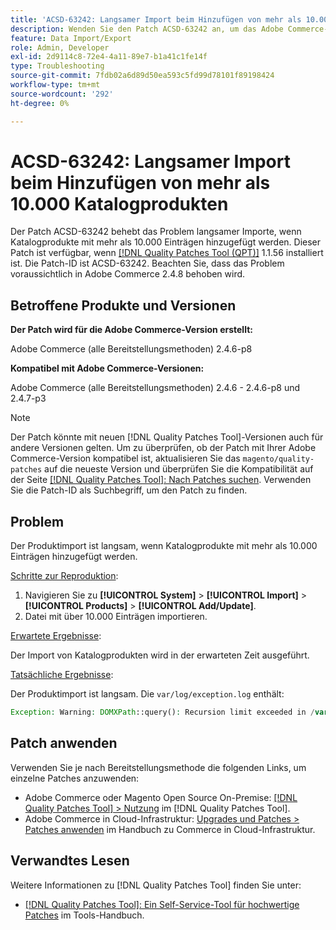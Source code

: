 ```yaml
---
title: 'ACSD-63242: Langsamer Import beim Hinzufügen von mehr als 10.000 Katalogprodukten'
description: Wenden Sie den Patch ACSD-63242 an, um das Adobe Commerce-Problem langsamer Importe zu beheben, wenn Katalogprodukte mit mehr als 10.000 Einträgen hinzugefügt werden.
feature: Data Import/Export
role: Admin, Developer
exl-id: 2d9114c8-72e4-4a11-89e7-b1a41c1fe14f
type: Troubleshooting
source-git-commit: 7fdb02a6d89d50ea593c5fd99d78101f89198424
workflow-type: tm+mt
source-wordcount: '292'
ht-degree: 0%

---
```


# ACSD-63242: Langsamer Import beim Hinzufügen von mehr als 10.000 Katalogprodukten

Der Patch ACSD-63242 behebt das Problem langsamer Importe, wenn Katalogprodukte mit mehr als 10.000 Einträgen hinzugefügt werden. Dieser Patch ist verfügbar, wenn [[!DNL Quality Patches Tool (QPT)]](/help/tools/quality-patches-tool/quality-patches-tool-to-self-serve-quality-patches.md) 1.1.56 installiert ist. Die Patch-ID ist ACSD-63242. Beachten Sie, dass das Problem voraussichtlich in Adobe Commerce 2.4.8 behoben wird.

## Betroffene Produkte und Versionen

**Der Patch wird für die Adobe Commerce-Version erstellt:**

Adobe Commerce (alle Bereitstellungsmethoden) 2.4.6-p8

**Kompatibel mit Adobe Commerce-Versionen:**

Adobe Commerce (alle Bereitstellungsmethoden) 2.4.6 - 2.4.6-p8 und 2.4.7-p3

>[!NOTE]
>
>Der Patch könnte mit neuen [!DNL Quality Patches Tool]-Versionen auch für andere Versionen gelten. Um zu überprüfen, ob der Patch mit Ihrer Adobe Commerce-Version kompatibel ist, aktualisieren Sie das `magento/quality-patches` auf die neueste Version und überprüfen Sie die Kompatibilität auf der Seite [[!DNL Quality Patches Tool]: Nach Patches suchen](https://experienceleague.adobe.com/tools/commerce-quality-patches/index.html). Verwenden Sie die Patch-ID als Suchbegriff, um den Patch zu finden.

## Problem

Der Produktimport ist langsam, wenn Katalogprodukte mit mehr als 10.000 Einträgen hinzugefügt werden.

<u>Schritte zur Reproduktion</u>:

1. Navigieren Sie zu **[!UICONTROL System]** > **[!UICONTROL Import]** > **[!UICONTROL Products]** > **[!UICONTROL Add/Update]**.
1. Datei mit über 10.000 Einträgen importieren.

<u>Erwartete Ergebnisse</u>:

Der Import von Katalogprodukten wird in der erwarteten Zeit ausgeführt.

<u>Tatsächliche Ergebnisse</u>:

Der Produktimport ist langsam. Die `var/log/exception.log` enthält:

```PHP
Exception: Warning: DOMXPath::query(): Recursion limit exceeded in /var/www/html/lib/internal/Magento/Framework/Validator/HTML/ConfigurableWYSIWYGValidator.php on line 114 in /var/www/html/lib/internal/Magento/Framework/App/ErrorHandler.php:62
```

## Patch anwenden

Verwenden Sie je nach Bereitstellungsmethode die folgenden Links, um einzelne Patches anzuwenden:

* Adobe Commerce oder Magento Open Source On-Premise: [[!DNL Quality Patches Tool] > Nutzung](/help/tools/quality-patches-tool/usage.md) im [!DNL Quality Patches Tool].
* Adobe Commerce in Cloud-Infrastruktur: [Upgrades und Patches > Patches anwenden](https://experienceleague.adobe.com/docs/commerce-cloud-service/user-guide/develop/upgrade/apply-patches.html) im Handbuch zu Commerce in Cloud-Infrastruktur.


## Verwandtes Lesen

Weitere Informationen zu [!DNL Quality Patches Tool] finden Sie unter:

* [[!DNL Quality Patches Tool]: Ein Self-Service-Tool für hochwertige Patches](/help/tools/quality-patches-tool/quality-patches-tool-to-self-serve-quality-patches.md) im Tools-Handbuch.
